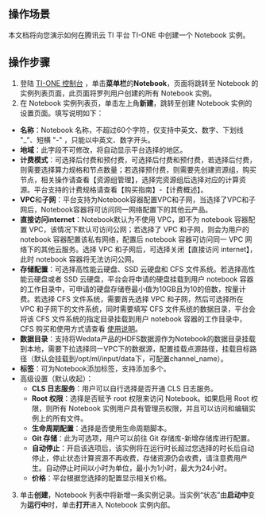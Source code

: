 ## 操作场景
本文档将向您演示如何在腾讯云 TI 平台 TI-ONE 中创建一个 Notebook 实例。

## 操作步骤
1. 登陆 [TI-ONE 控制台](https://console.cloud.tencent.com/tione/v2) ，单击**菜单栏**的**Notebook**，页面将跳转至 Notebook 的实例列表页面，此页面将罗列用户创建的所有 Notebook 实例。
2. 在 Notebook 实例列表页，单击左上角**新建**，跳转至创建 Notebook 实例的设置页面。填写说明如下：
  - **名称**：Notebook 名称，不超过60个字符，仅支持中英文、数字、下划线 "\_"、短横  "\-" ，只能以中英文、数字开头。
  - **地域**：此字段不可修改，将自动显示平台选择的地区。
  - **计费模式**：可选择后付费和预付费，可选择后付费和预付费，若选择后付费，则需要选择算力规格和节点数量；若选择预付费，则需要先创建资源组，购买节点，相关操作请查看【资源组管理】，选择完资源组后选择对应的计算资源。平台支持的计费规格请查看【购买指南】-【计费概述】。
  - **VPC**和**子网**：平台支持为Notebook容器配置VPC和子网，当选择了VPC和子网后，Notebook容器将可访问同一网络配置下的其他云产品。
  - **直接访问internet**：Notebook默认为不使用 VPC，即不为 notebook 容器配置 VPC，该情况下默认可访问公网；若选择了 VPC 和子网，则会为用户的 notebook 容器配置该私有网络，配置后 notebook 容器可访问同一 VPC 网络下的其他云服务。选择 VPC 和子网后，可选择关闭【直接访问 internet】，此时 notebook 容器将无法访问公网。
  - **存储配置**：可选择高性能云硬盘、SSD 云硬盘和 CFS 文件系统。若选择高性能云硬盘或者 SSD 云硬盘，平台会将申请的硬盘挂载到用户 notebook 容器的工作目录中，可申请的硬盘存储卷最小值为10GB且为10的倍数，按量计费。若选择 CFS 文件系统，需要首先选择 VPC 和子网，然后可选择所在 VPC 和子网下的文件系统，同时需要填写 CFS 文件系统的数据目录，平台会将该 CFS 文件系统的指定目录挂载到用户 notebook 容器的工作目录中，CFS 购买和使用方式请查看 [使用说明](https://cloud.tencent.com/document/product/582/9553)。
  - **数据目录**：支持将Wedata产品的HDFS数据源作为Notebook的数据目录挂载到本地，需要下拉选择同一VPC下的数据源，配置挂载点源路径，挂载目标路径（默认会挂载到/opt/ml/input/data下，可配置channel_name）。
  - **标签**：可为Notebook添加标签，支持添加多个。
  - 高级设置（默认收起）：
    - **CLS 日志服务**：用户可以自行选择是否开通 CLS 日志服务。
    - **Root 权限**：选择是否赋予 root 权限来访问 Notebook。如果启用 Root 权限，则所有 Notebook 实例用户具有管理员权限，并且可以访问和编辑实例上的所有文件。
    - **生命周期配置**：选择是否使用生命周期脚本。
    - **Git 存储**：此为可选项，用户可以前往 Git 存储库-新增存储库进行配置。
    - **自动停止**：开启该选项后，该实例将在运行时长超过您选择的时长后自动停止，停止状态计算资源不再收费，存储资源仍会收费，请注意费用产生。自动停止时间以小时为单位，最小为1小时，最大为24小时。
    - **价格**：平台根据您选择的配置显示相关价格。
3. 单击**创建**，Notebook 列表中将新增一条实例记录。当实例“状态”由**启动中**变为**运行中**时，单击**打开**进入 Notebook 实例内部。

